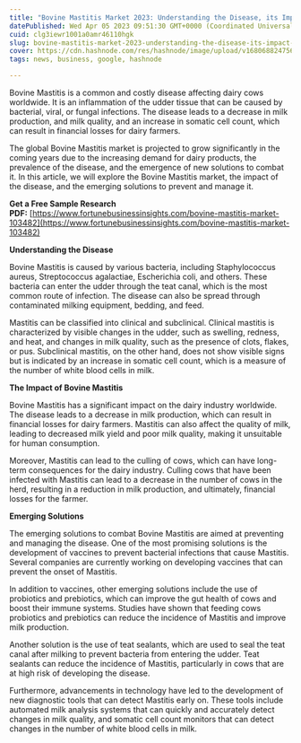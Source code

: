 ```yaml
---
title: "Bovine Mastitis Market 2023: Understanding the Disease, its Impact and the Emerging Solutions"
datePublished: Wed Apr 05 2023 09:51:30 GMT+0000 (Coordinated Universal Time)
cuid: clg3iewr1001a0amr46110hgk
slug: bovine-mastitis-market-2023-understanding-the-disease-its-impact-and-the-emerging-solutions
cover: https://cdn.hashnode.com/res/hashnode/image/upload/v1680688247563/37d0aab7-ff7b-4863-9c09-7fc62ebe8096.png
tags: news, business, google, hashnode

---
```


Bovine Mastitis is a common and costly disease affecting dairy cows worldwide. It is an inflammation of the udder tissue that can be caused by bacterial, viral, or fungal infections. The disease leads to a decrease in milk production, and milk quality, and an increase in somatic cell count, which can result in financial losses for dairy farmers.

The global Bovine Mastitis market is projected to grow significantly in the coming years due to the increasing demand for dairy products, the prevalence of the disease, and the emergence of new solutions to combat it. In this article, we will explore the Bovine Mastitis market, the impact of the disease, and the emerging solutions to prevent and manage it.

**Get a Free Sample Research PDF:** [https://www.fortunebusinessinsights.com/bovine-mastitis-market-103482](https://www.fortunebusinessinsights.com/bovine-mastitis-market-103482)

**Understanding the Disease**

Bovine Mastitis is caused by various bacteria, including Staphylococcus aureus, Streptococcus agalactiae, Escherichia coli, and others. These bacteria can enter the udder through the teat canal, which is the most common route of infection. The disease can also be spread through contaminated milking equipment, bedding, and feed.

Mastitis can be classified into clinical and subclinical. Clinical mastitis is characterized by visible changes in the udder, such as swelling, redness, and heat, and changes in milk quality, such as the presence of clots, flakes, or pus. Subclinical mastitis, on the other hand, does not show visible signs but is indicated by an increase in somatic cell count, which is a measure of the number of white blood cells in milk.

**The Impact of Bovine Mastitis**

Bovine Mastitis has a significant impact on the dairy industry worldwide. The disease leads to a decrease in milk production, which can result in financial losses for dairy farmers. Mastitis can also affect the quality of milk, leading to decreased milk yield and poor milk quality, making it unsuitable for human consumption.

Moreover, Mastitis can lead to the culling of cows, which can have long-term consequences for the dairy industry. Culling cows that have been infected with Mastitis can lead to a decrease in the number of cows in the herd, resulting in a reduction in milk production, and ultimately, financial losses for the farmer.

**Emerging Solutions**

The emerging solutions to combat Bovine Mastitis are aimed at preventing and managing the disease. One of the most promising solutions is the development of vaccines to prevent bacterial infections that cause Mastitis. Several companies are currently working on developing vaccines that can prevent the onset of Mastitis.

In addition to vaccines, other emerging solutions include the use of probiotics and prebiotics, which can improve the gut health of cows and boost their immune systems. Studies have shown that feeding cows probiotics and prebiotics can reduce the incidence of Mastitis and improve milk production.

Another solution is the use of teat sealants, which are used to seal the teat canal after milking to prevent bacteria from entering the udder. Teat sealants can reduce the incidence of Mastitis, particularly in cows that are at high risk of developing the disease.

Furthermore, advancements in technology have led to the development of new diagnostic tools that can detect Mastitis early on. These tools include automated milk analysis systems that can quickly and accurately detect changes in milk quality, and somatic cell count monitors that can detect changes in the number of white blood cells in milk.
